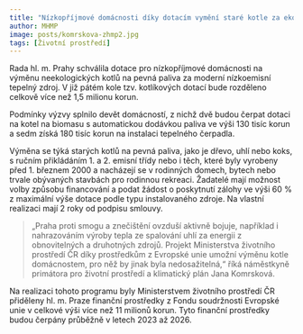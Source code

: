 ```yaml
---
title: "Nízkopříjmové domácnosti díky dotacím vymění staré kotle za ekologičtější tepelné zdroje"
author: MHMP
image: posts/komrskova-zhmp2.jpg
tags: [Životní prostředí]
---
```

 
Rada hl. m. Prahy schválila dotace pro nízkopříjmové domácnosti na výměnu neekologických kotlů na pevná paliva za moderní nízkoemisní tepelný zdroj. V již pátém kole tzv. kotlíkových dotací bude rozděleno celkově více než 1,5 milionu korun.

Podmínky výzvy splnilo devět domácností, z nichž dvě budou čerpat dotaci na kotel na biomasu s automatickou dodávkou paliva ve výši 130 tisíc korun a sedm získá 180 tisíc korun na instalaci tepelného čerpadla.

Výměna se týká starých kotlů na pevná paliva, jako je dřevo, uhlí nebo koks, s ručním přikládáním 1. a 2. emisní třídy nebo i těch, které byly vyrobeny před 1. březnem 2000 a nacházejí se v rodinných domech, bytech nebo trvale obývaných stavbách pro rodinnou rekreaci. Žadatelé mají možnost volby způsobu financování a podat žádost o poskytnutí zálohy ve výši 60 % z maximální výše dotace podle typu instalovaného zdroje. Na vlastní realizaci mají 2 roky od podpisu smlouvy.

> „Praha proti smogu a znečištění ovzduší aktivně bojuje, například i nahrazováním výroby tepla ze spalování uhlí za energii z obnovitelných a druhotných zdrojů. Projekt Ministerstva životního prostředí ČR díky prostředkům z Evropské unie umožní výměnu kotle domácnostem, pro něž by jinak byla nedosažitelná,“ říká náměstkyně primátora pro životní prostředí a klimatický plán Jana Komrsková.

Na realizaci tohoto programu byly Ministerstvem životního prostředí ČR přiděleny hl. m. Praze finanční prostředky z Fondu soudržnosti Evropské unie v celkové výši více než 11 milionů korun. Tyto finanční prostředky budou čerpány průběžně v letech 2023 až 2026.
